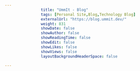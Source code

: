 ```yaml
---
                title: "UmmIt - Blog"
                tags: [Personal Site,Blog,Technology Blog]
                externalUrl: "https://blog.ummit.dev/"
                weight: 831
                showDate: false
                showAuthor: false
                showReadingTime: false
                showEdit: false
                showLikes: false
                showViews: false
                layoutBackgroundHeaderSpace: false
                
---
```

